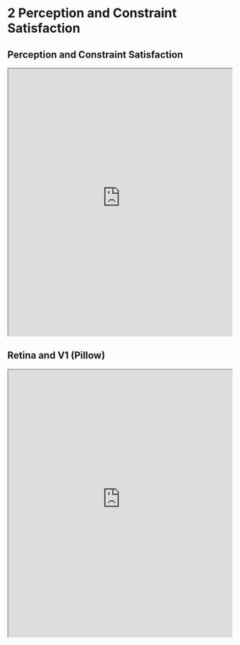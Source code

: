 # 2 Perception and Constraint Satisfaction

## Perception and Constraint Satisfaction

<iframe src="https://princetonuniversity.github.io/NEU-PSY-502/_static/pdf/Class%202/Perception%20and%20Constraint%20Satisfaction.pdf" width="100%" 
height="600px"></iframe>

## Retina and V1 (Pillow)

<iframe src="https://princetonuniversity.github.io/NEU-PSY-502/_static/pdf/Class%202/Retina%20and%20V1%20Pillow.pdf" width="100%" 
height="600px"></iframe>